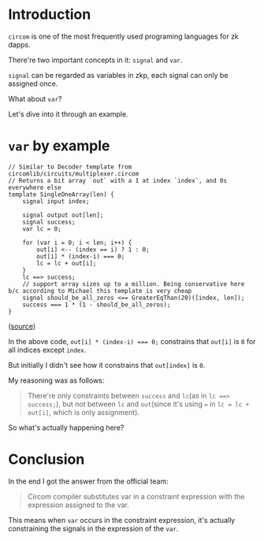 # Introduction

`circom` is one of the most frequently used programing languages for zk dapps.

There're two important concepts in it: `signal` and `var`.

`signal` can be regarded as variables in zkp, each signal can only be assigned once.

What about `var`?

Let's dive into it through an example.

# `var` by example

```circom
// Similar to Decoder template from circomlib/circuits/multiplexer.circom
// Returns a bit array `out` with a 1 at index `index`, and 0s everywhere else
template SingleOneArray(len) {
    signal input index;

    signal output out[len];
    signal success;
    var lc = 0;

    for (var i = 0; i < len; i++) {
        out[i] <-- (index == i) ? 1 : 0;
        out[i] * (index-i) === 0;
        lc = lc + out[i];
    }
    lc ==> success;
    // support array sizes up to a million. Being conservative here b/c according to Michael this template is very cheap
    signal should_be_all_zeros <== GreaterEqThan(20)([index, len]);
    success === 1 * (1 - should_be_all_zeros);
}
```
([source](https://github.com/aptos-labs/keyless-zk-proofs/blob/fd160220a88a5becf0f91ea1a5425fdd537c7399/circuit/templates/helpers/arrays.circom#L106-L125))

In the above code, `out[i] * (index-i) === 0;` constrains that `out[i]` is `0` for all indices except `index`.

But initially I didn't see how it constrains that `out[index]` is `0`.

My reasoning was as follows:

> There're only constraints between `success` and `lc`(as in `lc ==> success;`), but not between `lc` and `out`(since it's using `=` in `lc = lc + out[i]`, which is only assignment).

So what's actually happening here?

# Conclusion

In the end I got the answer from the official team:

> Circom compiler substitutes var in a constraint expression with the expression assigned to the var.

This means when `var` occurs in the constraint expression, it's actually constraining the signals in the expression of the `var`.